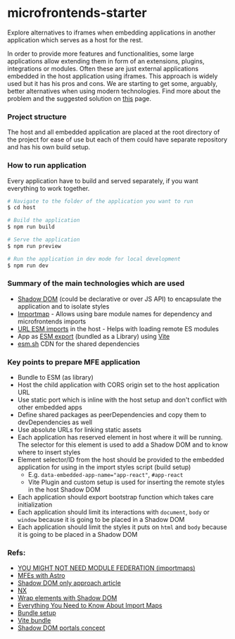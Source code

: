 # microfrontends-starter
Explore alternatives to iframes when embedding applications in another application which serves as a host for the rest.

In order to provide more features and functionalities, some large applications allow extending them in form of an extensions, plugins, integrations or modules. Often these are just external applications embedded in the host application using iframes. This approach is widely used but it has his pros and cons. We are starting to get some, arguably, better alternatives when using modern technologies. Find more about the problem and the suggested solution on [this](https://github.com/rumenpetrov/microfrontends-starter/wiki/Embedded-and-encapsulated-application-alternative-to-ifames-proposal) page.

### Project structure
The host and all embedded application are placed at the root directory of the project for ease of use but each of them could have separate repository and has his own build setup.

### How to run application
Every application have to build and served separately, if you want everything to work together.

```bash
# Navigate to the folder of the application you want to run
$ cd host

# Build the application
$ npm run build

# Serve the application
$ npm run preview

# Run the application in dev mode for local development
$ npm run dev
```

### Summary of the main technologies which are used
* [Shadow DOM](https://developer.mozilla.org/en-US/docs/Web/API/Web_components/Using_shadow_DOM) (could be declarative or over JS API) to encapsulate the application and to isolate styles
* [Importmap](https://developer.mozilla.org/en-US/docs/Web/HTML/Element/script/type/importmap) - Allows using bare module names for dependency and microfrontends imports
* [URL ESM imports](https://developer.mozilla.org/en-US/docs/Web/JavaScript/Guide/Modules#importing_modules_using_import_maps) in the host - Helps with loading remote ES modules
* App as [ESM export](https://developer.mozilla.org/en-US/docs/Web/JavaScript/Guide/Modules#exporting_module_features) (bundled as a Library) using [Vite](https://vitejs.dev/)
* [esm.sh](https://esm.sh/) CDN for the shared dependencies

### Key points to prepare MFE application
* Bundle to ESM (as library)
* Host the child application with CORS origin set to the host application URL
* Use static port which is inline with the host setup and don't conflict with other embedded apps
* Define shared packages as peerDependencies and copy them to devDependencies as well
* Use absolute URLs for linking static assets
* Each application has reserved element in host where it will be running. The selector for this element is used to add a Shadow DOM and to know where to insert styles
* Element selector/ID from the host should be provided to the embedded application for using in the import styles script (build setup)
  * E.g. `data-embedded-app-name="app-react"`, `#app-react`
  * Vite Plugin and custom setup is used for inserting the remote styles in the host Shadow DOM
* Each application should export bootstrap function which takes care initialization
* Each application should limit its interactions with `document`, `body` or `window` because it is going to be placed in a Shadow DOM
* Each application should limit the styles it puts on `html` and `body` because it is going to be placed in a Shadow DOM

### Refs:
* [YOU MIGHT NOT NEED MODULE FEDERATION (importmaps)](https://www.mercedes-benz.io/blog/2023-01-05-you-might-not-need-module-federation-orchestrate-your-microfrontends-at-runtime-with-import-maps)
* [MFEs with Astro](https://medium.com/@sergio.a.soria/setting-up-micro-frontends-with-astro-and-ecma-script-modules-137340d2c520)
* [Shadow DOM only approach article](https://medium.com/bbc-product-technology/goodbye-iframes-6c84a651e137)
* [NX](https://nx.dev/)
* [Wrap elements with Shadow DOM](https://css-tricks.com/playing-shadow-dom/)
* [Everything You Need to Know About Import Maps](https://www.honeybadger.io/blog/import-maps/)
* [Bundle setup](https://dev.to/receter/how-to-create-a-react-component-library-using-vites-library-mode-4lma)
* [Vite bundle](https://vitejs.dev/guide/build)
* [Shadow DOM portals concept](https://dev.to/westbrook/your-content-in-shadow-dom-portals-3cdb)